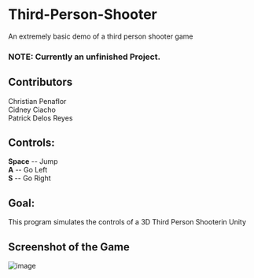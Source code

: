 # Third-Person-Shooter
An extremely basic demo of a third person shooter game 


### NOTE: Currently an unfinished Project.
 

## Contributors
Christian Penaflor <br />
Cidney Ciacho <br />
Patrick Delos Reyes


## Controls:
**Space** -- Jump <br />
**A** -- Go Left <br />
**S** -- Go Right <br />


## Goal:
This program simulates the controls of a 3D Third Person Shooterin Unity <br />





## Screenshot of the Game
![image](https://user-images.githubusercontent.com/42732095/180647529-d77e5dde-9091-4d48-84e5-2b6287eb058c.png)
